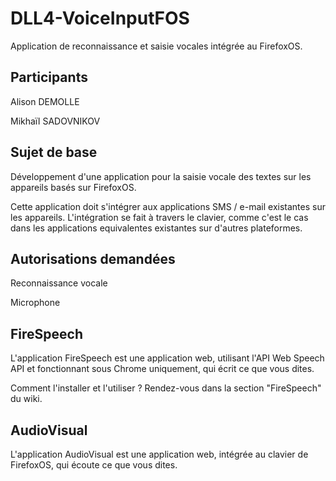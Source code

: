 # DLL4-VoiceInputFOS
Application de reconnaissance et saisie vocales intégrée au FirefoxOS. 

## Participants

Alison DEMOLLE

Mikhaïl SADOVNIKOV

## Sujet de base

Développement d'une application pour la saisie vocale des textes sur les appareils basés sur FirefoxOS. 

Cette application doit s'intégrer aux applications SMS / e-mail existantes sur les appareils. 
L'intégration se fait à travers le clavier, comme c'est le cas dans les applications equivalentes existantes sur d'autres plateformes.


## Autorisations demandées 
Reconnaissance vocale

Microphone

## FireSpeech

L'application FireSpeech est une application web, utilisant l'API Web Speech API et fonctionnant sous Chrome uniquement, qui écrit ce que vous dites.

Comment l'installer et l'utiliser ? Rendez-vous dans la section "FireSpeech" du wiki.

## AudioVisual

L'application AudioVisual est une application web, intégrée au clavier de FirefoxOS, qui écoute ce que vous dites.


